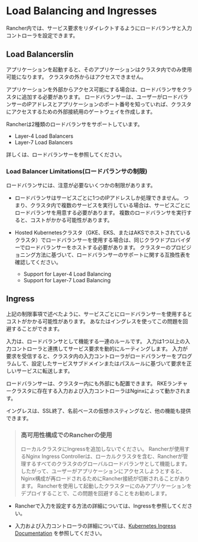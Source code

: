 # Load Balancing and Ingresses

Rancher内では、サービス要求をリダイレクトするようにロードバランサと入力コントローラを設定できます。

## Load Balancerslin

アプリケーションを起動すると、そのアプリケーションはクラスタ内でのみ使用可能になります。
クラスタの外からはアクセスできません。

アプリケーションを外部からアクセス可能にする場合は、ロードバランサをクラスタに追加する必要があります。
ロードバランサーは、ユーザーがロードバランサーのIPアドレスとアプリケーションのポート番号を知っていれば、クラスタにアクセスするための外部接続用のゲートウェイを作成します。

Rancherは2種類のロードバランサをサポートしています。

- Layer-4 Load Balancers
- Layer-7 Load Balancers

詳しくは、ロードバランサーを参照してください。

### Load Balancer Limitations(ロードバランサの制限)

ロードバランサには、注意が必要ないくつかの制限があります。

- ロードバランサはサービスごとに1つのIPアドレスしか処理できません。
つまり、クラスタ内で複数のサービスを実行している場合は、サービスごとにロードバランサを用意する必要があります。
複数のロードバランサを実行すると、コストがかかる可能性があります。

- Hosted Kubernetesクラスタ（GKE、EKS、またはAKSでホストされているクラスタ）でロードバランサーを使用する場合は、同じクラウドプロバイダーでロードバランサーをホストする必要があります。
クラスターのプロビジョニング方法に基づいて、ロードバランサーのサポートに関する互換性表を確認してください。
    - Support for Layer-4 Load Balancing
    - Support for Layer-7 Load Balancing

## Ingress

上記の制限事項で述べたように、サービスごとにロードバランサーを使用するとコストがかかる可能性があります。
あなたはイングレスを使ってこの問題を回避することができます。

入力は、ロードバランサとして機能する一連のルールです。
入力は1つ以上の入力コントローラと連携してサービス要求を動的にルーティングします。
入力が要求を受信すると、クラスタ内の入力コントローラがロードバランサーをプログラムして、設定したサービスサブドメインまたはパスルールに基づいて要求を正しいサービスに転送します。

ロードバランサーは、クラスター内にも外部にも配置できます。
RKEランチャークラスタに存在する入力および入力コントローラはNginxによって動かされます。

イングレスは、SSL終了、名前ベースの仮想ホスティングなど、他の機能も提供できます。

> ### 高可用性構成でのRancherの使用
> ローカルクラスタにIngressを追加しないでください。
Rancherが使用するNginx Ingress Controllerは、ローカルクラスタを含む、Rancherが管理するすべてのクラスタのグローバルロードバランサとして機能します。
したがって、ユーザーがアプリケーションにアクセスしようとすると、Nginx構成が再ロードされるためにRancher接続が切断されることがあります。
Rancherを使用して起動したクラスターにのみアプリケーションをデプロイすることで、この問題を回避することをお勧めします。

- Rancherで入力を設定する方法の詳細については、Ingressを参照してください。

- 入力および入力コントローラの詳細については、[Kubernetes Ingress Documentation](https://kubernetes.io/docs/concepts/services-networking/ingress/) を参照してください。

